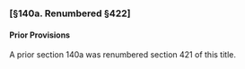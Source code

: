 ### [§140a. Renumbered §422] ###

#### Prior Provisions ####

A prior section 140a was renumbered section 421 of this title.